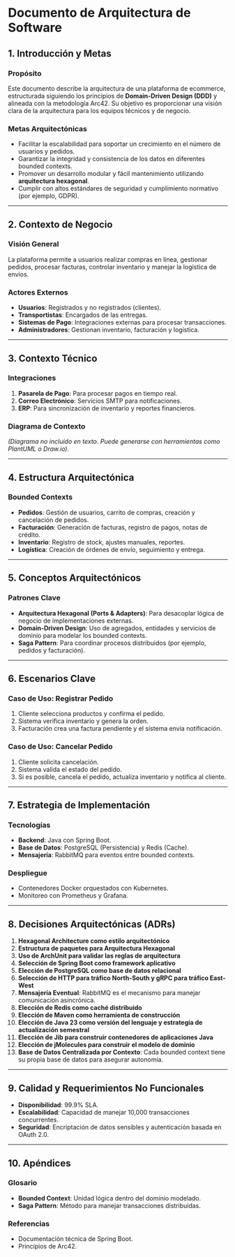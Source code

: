 
# Documento de Arquitectura de Software

## 1. Introducción y Metas
### Propósito
Este documento describe la arquitectura de una plataforma de ecommerce, estructurada siguiendo los principios de **Domain-Driven Design (DDD)** y alineada con la metodología Arc42. Su objetivo es proporcionar una visión clara de la arquitectura para los equipos técnicos y de negocio.

### Metas Arquitectónicas
- Facilitar la escalabilidad para soportar un crecimiento en el número de usuarios y pedidos.
- Garantizar la integridad y consistencia de los datos en diferentes bounded contexts.
- Promover un desarrollo modular y fácil mantenimiento utilizando **arquitectura hexagonal**.
- Cumplir con altos estándares de seguridad y cumplimiento normativo (por ejemplo, GDPR).

---
## 2. Contexto de Negocio
### Visión General
La plataforma permite a usuarios realizar compras en línea, gestionar pedidos, procesar facturas, controlar inventario y manejar la logística de envíos.

### Actores Externos
- **Usuarios**: Registrados y no registrados (clientes).
- **Transportistas**: Encargados de las entregas.
- **Sistemas de Pago**: Integraciones externas para procesar transacciones.
- **Administradores**: Gestionan inventario, facturación y logística.

---
## 3. Contexto Técnico
### Integraciones
1. **Pasarela de Pago**: Para procesar pagos en tiempo real.
2. **Correo Electrónico**: Servicios SMTP para notificaciones.
3. **ERP**: Para sincronización de inventario y reportes financieros.

### Diagrama de Contexto
_(Diagrama no incluido en texto. Puede generarse con herramientas como PlantUML o Draw.io)._

---
## 4. Estructura Arquitectónica
### Bounded Contexts
- **Pedidos**: Gestión de usuarios, carrito de compras, creación y cancelación de pedidos.
- **Facturación**: Generación de facturas, registro de pagos, notas de crédito.
- **Inventario**: Registro de stock, ajustes manuales, reportes.
- **Logística**: Creación de órdenes de envío, seguimiento y entrega.

---
## 5. Conceptos Arquitectónicos
### Patrones Clave
- **Arquitectura Hexagonal (Ports & Adapters)**: Para desacoplar lógica de negocio de implementaciones externas.
- **Domain-Driven Design**: Uso de agregados, entidades y servicios de dominio para modelar los bounded contexts.
- **Saga Pattern**: Para coordinar procesos distribuidos (por ejemplo, pedidos y facturación).

---
## 6. Escenarios Clave
### Caso de Uso: Registrar Pedido
1. Cliente selecciona productos y confirma el pedido.
2. Sistema verifica inventario y genera la orden.
3. Facturación crea una factura pendiente y el sistema envía notificación.

### Caso de Uso: Cancelar Pedido
1. Cliente solicita cancelación.
2. Sistema valida el estado del pedido.
3. Si es posible, cancela el pedido, actualiza inventario y notifica al cliente.

---
## 7. Estrategia de Implementación
### Tecnologías
- **Backend**: Java con Spring Boot.
- **Base de Datos**: PostgreSQL (Persistencia) y Redis (Cache).
- **Mensajería**: RabbitMQ para eventos entre bounded contexts.

### Despliegue
- Contenedores Docker orquestados con Kubernetes.
- Monitoreo con Prometheus y Grafana.

---
## 8. Decisiones Arquitectónicas (ADRs)
1. **Hexagonal Architecture como estilo arquitectónico**
2. **Estructura de paquetes para Arquitectura Hexagonal**
3. **Uso de ArchUnit para validar las reglas de arquitectura**
4. **Selección de Spring Boot como framework aplicativo**
5. **Elección de PostgreSQL como base de datos relacional**
6. **Selección de HTTP para tráfico North-South y gRPC para tráfico East-West**
7. **Mensajería Eventual**: RabbitMQ es el mecanismo para manejar comunicación asincrónica.
8. **Elección de Redis como caché distribuido**
9. **Elección de Maven como herramienta de construcción**
10. **Elección de Java 23 como versión del lenguaje y estrategia de actualización semestral**
11. **Elección de Jib para construir contenedores de aplicaciones Java**
12. **Elección de jMolecules para construir el modelo de dominio**
13. **Base de Datos Centralizada por Contexto**: Cada bounded context tiene su propia base de datos para asegurar autonomía.


---
## 9. Calidad y Requerimientos No Funcionales
- **Disponibilidad**: 99.9% SLA.
- **Escalabilidad**: Capacidad de manejar 10,000 transacciones concurrentes.
- **Seguridad**: Encriptación de datos sensibles y autenticación basada en OAuth 2.0.

---
## 10. Apéndices
### Glosario
- **Bounded Context**: Unidad lógica dentro del dominio modelado.
- **Saga Pattern**: Método para manejar transacciones distribuidas.

### Referencias
- Documentación técnica de Spring Boot.
- Principios de Arc42.
